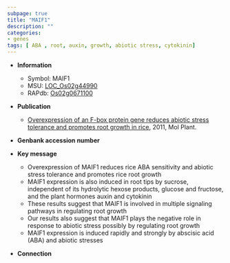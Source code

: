 ```yaml
---
subpage: true
title: "MAIF1"
description: ""
categories:
- genes
tags: [ ABA , root, auxin, growth, abiotic stress, cytokinin]
---
```


* **Information**  
    + Symbol: MAIF1  
    + MSU: [LOC_Os02g44990](http://rice.plantbiology.msu.edu/cgi-bin/ORF_infopage.cgi?orf=LOC_Os02g44990)  
    + RAPdb: [Os02g0671100](http://rapdb.dna.affrc.go.jp/viewer/gbrowse_details/irgsp1?name=Os02g0671100)  

* **Publication**  
    + [Overexpression of an F-box protein gene reduces abiotic stress tolerance and promotes root growth in rice](http://www.ncbi.nlm.nih.gov/pubmed?term=Overexpression+of+an+F-box+protein+gene+reduces+abiotic+stress+tolerance+and+promotes+root+growth+in+rice%5BTitle%5D), 2011, Mol Plant.

* **Genbank accession number**  

* **Key message**  
    + Overexpression of MAIF1 reduces rice ABA sensitivity and abiotic stress tolerance and promotes rice root growth
    + MAIF1 expression is also induced in root tips by sucrose, independent of its hydrolytic hexose products, glucose and fructose, and the plant hormones auxin and cytokinin
    + These results suggest that MAIF1 is involved in multiple signaling pathways in regulating root growth
    + Our results also suggest that MAIF1 plays the negative role in response to abiotic stress possibly by regulating root growth
    + MAIF1 expression is induced rapidly and strongly by abscisic acid (ABA) and abiotic stresses

* **Connection**  



